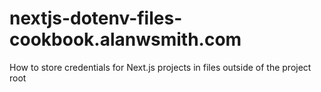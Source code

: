 # nextjs-dotenv-files-cookbook.alanwsmith.com
How to store credentials for Next.js projects in files outside of the project root
